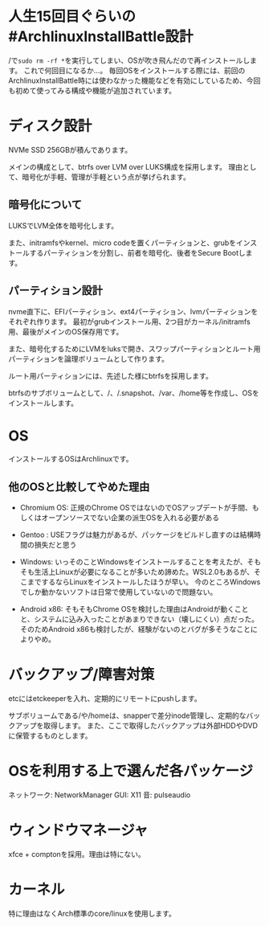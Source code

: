 人生15回目ぐらいの#ArchlinuxInstallBattle設計
===

/で`sudo rm -rf *`を実行してしまい、OSが吹き飛んだので再インストールします。
これで何回目になるか…。
毎回OSをインストールする際には、前回のArchlinuxInstallBattle時には使わなかった機能などを有効にしているため、今回も初めて使ってみる構成や機能が追加されています。

# ディスク設計

NVMe SSD 256GBが積んであります。

メインの構成として、btrfs over LVM over LUKS構成を採用します。 
理由として、暗号化が手軽、管理が手軽という点が挙げられます。

## 暗号化について

LUKSでLVM全体を暗号化します。

また、initramfsやkernel、micro codeを置くパーティションと、grubをインストールするパーティションを分割し、前者を暗号化、後者をSecure Bootします。

## パーティション設計

nvme直下に、EFIパーティション、ext4パーティション、lvmパーティションをそれぞれ作ります。
最初がgrubインストール用、2つ目がカーネル/initramfs用、最後がメインのOS保存用です。

また、暗号化するためにLVMをluksで開き、スワップパーティションとルート用パーティションを論理ボリュームとして作ります。

ルート用パーティションには、先述した様にbtrfsを採用します。

btrfsのサブボリュームとして、/、/.snapshot、/var、/home等を作成し、OSをインストールします。

# OS

インストールするOSはArchlinuxです。

## 他のOSと比較してやめた理由

- Chromium OS: 正規のChrome OSではないのでOSアップデートが手間、もしくはオープンソースでない企業の派生OSを入れる必要がある
- Gentoo : USEフラグは魅力があるが、パッケージをビルドし直すのは結構時間の損失だと思う
- Windows: いっそのことWindowsをインストールすることを考えたが、そもそも生活上Linuxが必要になることが多いため諦めた。WSL2.0もあるが、そこまでするならLinuxをインストールしたほうが早い。
今のところWindowsでしか動かないソフトは日常で使用していないので問題ない。

- Android x86:
そもそもChrome OSを検討した理由はAndroidが動くことと、システムに込み入ったことがあまりできない（壊しにくい）点だった。そのためAndroid x86も検討したが、経験がないのとバグが多そうなことによりやめ。

# バックアップ/障害対策

etcにはetckeeperを入れ、定期的にリモートにpushします。

サブボリュームである/や/homeは、snapperで差分inode管理し、定期的なバックアップを取得します。
また、ここで取得したバックアップは外部HDDやDVDに保管するものとします。

# OSを利用する上で選んだ各パッケージ

ネットワーク: NetworkManager
GUI: X11
音: pulseaudio

# ウィンドウマネージャ

xfce + comptonを採用。理由は特にない。

# カーネル

特に理由はなくArch標準のcore/linuxを使用します。

